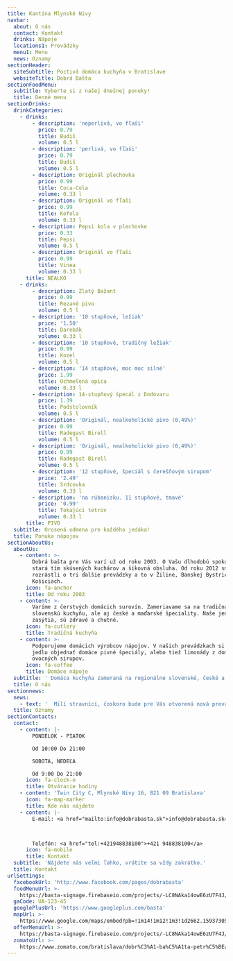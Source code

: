 ```yaml
---
title: Kantína Mlynské Nivy
navbar:
  about: O nás
  contact: Kontakt
  drinks: Nápoje
  locations1: Prevádzky
  menu1: Menu
  news: Oznamy
sectionHeader:
  siteSubtitle: Poctivá domáca kuchyňa v Bratislave
  websiteTitle: Dobrá Bašta
sectionFoodMenu:
  subtitle: Vyberte si z našej dnešnej ponuky!
  title: Denné menu
sectionDrinks:
  drinkCategories:
    - drinks:
        - description: 'neperlivá, vo fľaši'
          price: 0.79
          title: Budiš
          volume: 0.5 l
        - description: 'perlivá, vo fľaši'
          price: 0.79
          title: Budiš
          volume: 0.5 l
        - description: Originál plechovka
          price: 0.99
          title: Coca-Cola
          volume: 0.33 l
        - description: Originál vo fľaši
          price: 0.99
          title: Kofola
          volume: 0.33 l
        - description: Pepsi kola v plechovke
          price: 0.33
          title: Pepsi
          volume: 0.5 l
        - description: Originál vo fľaši
          price: 0.99
          title: Vinea
          volume: 0.33 l
      title: NEALKO
    - drinks:
        - description: Zlatý Bažant
          price: 0.99
          title: Rezané pivo
          volume: 0.5 l
        - description: '10 stupňové, ležiak'
          price: '1.50'
          title: Darebák
          volume: 0.33 l
        - description: '10 stupňové, tradičný ležiak'
          price: 0.99
          title: Kozel
          volume: 0.5 l
        - description: '14 stupňové, moc moc silné'
          price: 1.99
          title: Ochmeľená opica
          volume: 0.33 l
        - description: 14-stupňový špecál z Dodovaru
          price: 1.39
          title: Podstolovník
          volume: 0.5 l
        - description: 'Originál, nealkoholické pivo (0,49%)'
          price: 0.99
          title: Radegast Birell
          volume: 0.5 l
        - description: 'Originál, nealkoholické pivo (0,49%)'
          price: 0.99
          title: Radegast Birell
          volume: 0.5 l
        - description: '12 stupňové, špeciál s čerešňovým sirupom'
          price: '2.49'
          title: Srdcovka
          volume: 0.33 l
        - description: 'na rúbanisku. 11 stupňové, tmavé'
          price: '0.99'
          title: Tokajúci tetrov
          volume: 0.33 l
      title: PIVO
  subtitle: Orosená odmena pre každého jedáka!
  title: Ponuka nápojov
sectionAboutUs:
  aboutUs:
    - content: >-
        Dobrá bašta pre Vás varí už od roku 2003. O Vašu dlhodobú spokojnosť sa
        stará tím skúsených kuchárov a šikovná obsluha. Od roku 2012 sme sa
        rozrástli o tri ďalšie prevádzky a to v Žiline, Banskej Bystrici a
        Košiciach.
      icon: fa-anchor
      title: Od roku 2003
    - content: >-
        Varíme z čerstvých domácich surovín. Zameriavame sa na tradičnú
        slovenskú kuchyňu, ale aj české a maďarské špeciality. Naše jedlá Vás
        zasýtia, sú zdravé a chutné.
      icon: fa-cutlery
      title: Tradičná kuchyňa
    - content: >-
        Podporujeme domácich výrobcov nápojov. V našich prevádzkach si môžte k
        jedlu objednať domáce pivné špeciály, alebo tiež limonády z domácich
        ovocných sirupov.
      icon: fa-coffee
      title: Domáce nápoje
  subtitle: ' Domáca kuchyňa zameraná na regionálne slovenské, české a maďarské jedlá. Denná   ponuka cca 30 jedál zahŕňa polievky, mäsité, bezmäsité aj sladké jedlá, všetky   pripravované z čerstvých surovín a denne obmieňané.'
  title: O nás
sectionnews:
  news:
    - text: '  Milí stravníci, čoskoro bude pre Vás otvorená nová prevádzka Dobrej Bašty neďaleko autobusovej stanice v Bratislave - Mlynské Nivy. Tešíme sa na Vašu návštevu.'
  title: Oznamy
sectionContacts:
  contact:
    - content: |-
        PONDELOK - PIATOK

        Od 10:00 Do 21:00

        SOBOTA, NEDEĽA

        Od 9:00 Do 21:00
      icon: fa-clock-o
      title: Otváracie hodiny
    - content: 'Twin City C, Mlynské Nivy 16, 821 09 Bratislava'
      icon: fa-map-marker
      title: Kde nás nájdete
    - content: |-
        E-mail: <a href="mailto:info@dobrabasta.sk">info@dobrabasta.sk</a>



        Telefón: <a href="tel:+421948838100">+421 948838100</a>
      icon: fa-mobile
      title: Kontakt
  subtitle: 'Nájdete nás veľmi ľahko, vrátite sa vždy zakrátko.'
  title: Kontakt
urlSettings:
  facebookUrl: 'http://www.facebook.com/pages/dobrabasta'
  foodMenuUrl: >-
    https://basta-signage.firebaseio.com/projects/-LC8NAka14owE6zU7F4J/data/meals.json
  gaCode: UA-123-45
  googlePlusUrl: 'https://www.googleplus.com/basta'
  mapUrl: >-
    https://www.google.com/maps/embed?pb=!1m14!1m12!1m3!1d2662.1593730593586!2d17.1310265118132!3d48.14573260901364!2m3!1f0!2f0!3f0!3m2!1i1024!2i768!4f13.1!5e0!3m2!1sen!2ssk!4v1516888708321
  offerMenuUrl: >-
    https://basta-signage.firebaseio.com/projects/-LC8NAka14owE6zU7F4J/data/offers.json
  zomatoUrl: >-
    https://www.zomato.com/bratislava/dobr%C3%A1-ba%C5%A1ta-petr%C5%BEalka-bratislava-ii
---
```


